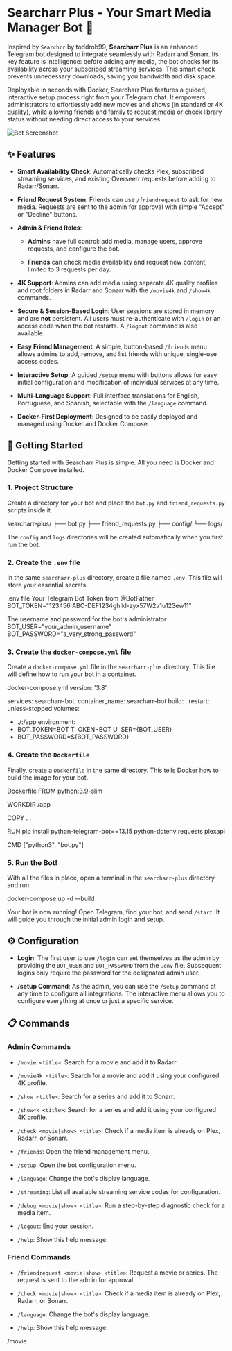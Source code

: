 # Searcharr Plus - Your Smart Media Manager Bot 🤖

Inspired by `Searchrr` by toddrob99, **Searcharr Plus** is an enhanced Telegram bot designed to integrate seamlessly with Radarr and Sonarr. Its key feature is intelligence: before adding any media, the bot checks for its availability across your subscribed streaming services. This smart check prevents unnecessary downloads, saving you bandwidth and disk space.

Deployable in seconds with Docker, Searcharr Plus features a guided, interactive setup process right from your Telegram chat. It empowers administrators to effortlessly add new movies and shows (in standard or 4K quality), while allowing friends and family to request media or check library status without needing direct access to your services.

![Bot Screenshot](https://i.imgur.com/gGVV5G2.png) 

## ✨ Features

* **Smart Availability Check**: Automatically checks Plex, subscribed streaming services, and existing Overseerr requests before adding to Radarr/Sonarr.

* **Friend Request System**: Friends can use `/friendrequest` to ask for new media. Requests are sent to the admin for approval with simple "Accept" or "Decline" buttons.

* **Admin & Friend Roles**:

  * **Admins** have full control: add media, manage users, approve requests, and configure the bot.

  * **Friends** can check media availability and request new content, limited to 3 requests per day.

* **4K Support**: Admins can add media using separate 4K quality profiles and root folders in Radarr and Sonarr with the `/movie4k` and `/show4k` commands.

* **Secure & Session-Based Login**: User sessions are stored in memory and are **not** persistent. All users must re-authenticate with `/login` or an access code when the bot restarts. A `/logout` command is also available.

* **Easy Friend Management**: A simple, button-based `/friends` menu allows admins to add, remove, and list friends with unique, single-use access codes.

* **Interactive Setup**: A guided `/setup` menu with buttons allows for easy initial configuration and modification of individual services at any time.

* **Multi-Language Support**: Full interface translations for English, Portuguese, and Spanish, selectable with the `/language` command.

* **Docker-First Deployment**: Designed to be easily deployed and managed using Docker and Docker Compose.

## 🚀 Getting Started

Getting started with Searcharr Plus is simple. All you need is Docker and Docker Compose installed.

### 1. Project Structure

Create a directory for your bot and place the `bot.py` and `friend_requests.py` scripts inside it.


searcharr-plus/
├── bot.py
├── friend_requests.py
├── config/
└── logs/


The `config` and `logs` directories will be created automatically when you first run the bot.

### 2. Create the `.env` file

In the same `searcharr-plus` directory, create a file named `.env`. This file will store your essential secrets.


.env file
Your Telegram Bot Token from @BotFather
BOT_TOKEN="123456:ABC-DEF1234ghIkl-zyx57W2v1u123ew11"

The username and password for the bot's administrator
BOT_USER="your_admin_username"
BOT_PASSWORD="a_very_strong_password"


### 3. Create the `docker-compose.yml` file

Create a `docker-compose.yml` file in the `searcharr-plus` directory. This file will define how to run your bot in a container.


docker-compose.yml
version: '3.8'

services:
searcharr-bot:
container_name: searcharr-bot
build: .
restart: unless-stopped
volumes:
- ./:/app
environment:
- BOT_TOKEN=BOT 
T
​
 OKEN−BOT 
U
​
 SER={BOT_USER}
- BOT_PASSWORD=${BOT_PASSWORD}


### 4. Create the `Dockerfile`

Finally, create a `Dockerfile` in the same directory. This tells Docker how to build the image for your bot.


Dockerfile
FROM python:3.9-slim

WORKDIR /app

COPY . .

RUN pip install python-telegram-bot==13.15 python-dotenv requests plexapi

CMD ["python3", "bot.py"]


### 5. Run the Bot!

With all the files in place, open a terminal in the `searcharr-plus` directory and run:


docker-compose up -d --build


Your bot is now running! Open Telegram, find your bot, and send `/start`. It will guide you through the initial admin login and setup.

## ⚙️ Configuration

* **Login**: The first user to use `/login` can set themselves as the admin by providing the `BOT_USER` and `BOT_PASSWORD` from the `.env` file. Subsequent logins only require the password for the designated admin user.

* **/setup Command**: As the admin, you can use the `/setup` command at any time to configure all integrations. The interactive menu allows you to configure everything at once or just a specific service.

## 📋 Commands

### Admin Commands

* `/movie <title>`: Search for a movie and add it to Radarr.

* `/movie4k <title>`: Search for a movie and add it using your configured 4K profile.

* `/show <title>`: Search for a series and add it to Sonarr.

* `/show4k <title>`: Search for a series and add it using your configured 4K profile.

* `/check <movie|show> <title>`: Check if a media item is already on Plex, Radarr, or Sonarr.

* `/friends`: Open the friend management menu.

* `/setup`: Open the bot configuration menu.

* `/language`: Change the bot's display language.

* `/streaming`: List all available streaming service codes for configuration.

* `/debug <movie|show> <title>`: Run a step-by-step diagnostic check for a media item.

* `/logout`: End your session.

* `/help`: Show this help message.

### Friend Commands

* `/friendrequest <movie|show> <title>`: Request a movie or series. The request is sent to the admin for approval.

* `/check <movie|show> <title>`: Check if a media item is already on Plex, Radarr, or Sonarr.

* `/language`: Change the bot's display language.

* `/help`: Show this help message.

/movie <title>: Check the availability of a movie.

/show <title>: Check the availability of a series.

/check <movie|show> <title>: Check if a media item is already on Plex, Radarr, or Sonarr.

/language: Change the bot's display language.

/help: Show this help message.
![image](https://github.com/user-attachments/assets/ced297da-8caf-497b-8c97-ac5529e6ade8)

![image](https://github.com/user-attachments/assets/676616a9-a5fc-4585-8f51-639088a37416)
![image](https://github.com/user-attachments/assets/3d98a191-4804-47a2-9714-c9b72a03e7b2)

